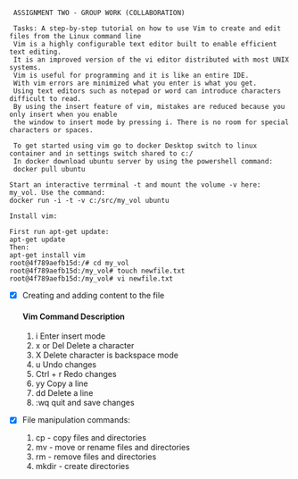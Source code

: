 
     ASSIGNMENT TWO - GROUP WORK (COLLABORATION)
	 
     Tasks: A step-by-step tutorial on how to use Vim to create and edit files from the Linux command line
	 Vim is a highly configurable text editor built to enable efficient text editing.
     It is an improved version of the vi editor distributed with most UNIX systems.
     Vim is useful for programming and it is like an entire IDE.
	 With vim errors are minimized what you enter is what you get. 
     Using text editors such as notepad or word can introduce characters difficult to read.
     By using the insert feature of vim, mistakes are reduced because you only insert when you enable
     the window to insert mode by pressing i. There is no room for special characters or spaces.
	 
	 To get started using vim go to docker Desktop switch to linux container and in settings switch shared to c:/
	 In docker download ubuntu server by using the powershell command:
	 docker pull ubuntu
	
	Start an interactive terrminal -t and mount the volume -v here:  my_vol. Use the command:
	docker run -i -t -v c:/src/my_vol ubuntu
	
	Install vim:
	
	First run apt-get update:
	apt-get update 
	Then:
	apt-get install vim
	root@4f789aefb15d:/# cd my_vol
    root@4f789aefb15d:/my_vol# touch newfile.txt
    root@4f789aefb15d:/my_vol# vi newfile.txt
 - [x] Creating and adding content to the file
 
    #### Vim Command Description
     1. i	Enter insert mode
     1. x or Del	Delete a character
     1. X	Delete character is backspace mode
     1. u	Undo changes
     1. Ctrl + r	Redo changes
     1. yy	Copy a line
     1. dd	Delete a line
     1. :wq	quit and save changes
	 
 - [x] File manipulation commands:
     1. cp - copy files and directories
     1. mv - move or rename files and directories
     1. rm - remove files and directories
     1. mkdir - create directories
	
	

	
	